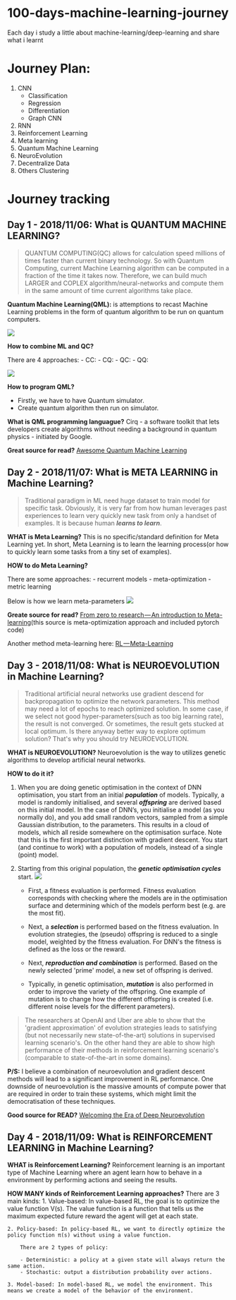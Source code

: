 # 100-days-machine-learning-journey
Each day i study a little about machine-learning/deep-learning and share what i learnt

# Journey Plan:
1. CNN
    - Classification
    - Regression
    - Differentiation
    - Graph CNN
1. RNN
1. Reinforcement Learning
1. Meta learning
1. Quantum Machine Learning
1. NeuroEvolution
1. Decentralize Data
1. Others
    Clustering

# Journey tracking

## Day 1 - 2018/11/06: What is QUANTUM MACHINE LEARNING?
> QUANTUM COMPUTING(QC) allows for calculation speed millions of times faster than current binary technology. So with Quantum Computing, current Machine Learning algorithm can be computed in a fraction of the time it takes now. Therefore, we can build much LARGER and COPLEX algorithm/neural-networks and compute them in the same amount of time current algorithms take place.

**Quantum Machine Learning(QML):** is attemptions to recast Machine Learning problems in the form of quantum algorithm to be run on quantum computers. 

![](https://github.com/krishnakumarsekar/awesome-quantum-machine-learning/raw/master/Quantum%20Machine%20complete%20Architecture.png)

**How to combine ML and QC?**

There are 4 approaches:
    - CC:
    - CQ:
    - QC:
    - QQ:

![](https://upload.wikimedia.org/wikipedia/commons/thumb/1/1b/Qml_approaches.tif/lossless-page1-296px-Qml_approaches.tif.png)

**How to program QML?**
- Firstly, we have to have Quantum simulator.
- Create quantum algorithm then run on simulator.

**What is QML programming languague?** 
Cirq - a software toolkit that lets developers create algorithms without needing a background in quantum physics - initiated by Google.

**Great source for read?** [Awesome Quantum Machine Learning](https://github.com/krishnakumarsekar/awesome-quantum-machine-learning#introduction-why-quantum-machine-learning)

## Day 2 - 2018/11/07: What is META LEARNING in Machine Learning?
> Traditional paradigm in ML need huge dataset to train model for specific task. Obviously, it is very far from how human leverages past experiences to learn very quickly new task from only a handset of examples. It is because human **_learns to learn_**.

**WHAT is Meta Learning?** This is no specific/standard definition for Meta Learning yet. In short, Meta Learning is to learn the learning process(or how to quickly learn some tasks from a tiny set of examples). 

**HOW to do Meta Learning?** 

There are some approaches:
    - recurrent models
    - meta-optimization
    - metric learning

Below is how we learn meta-parameters
![](https://cdn-images-1.medium.com/max/1000/1*AcaPiikZErVv_iFJzWekQg.gif)

**Greate source for read?** [From zero to research — An introduction to Meta-learning](https://medium.com/huggingface/from-zero-to-research-an-introduction-to-meta-learning-8e16e677f78a)(this source is meta-optimization approach and included pytorch code)

Another method meta-learning here: [RL — Meta-Learning](https://medium.com/@jonathan_hui/meta-learning-how-we-address-the-shortcomings-of-our-deep-networks-a008aa4b5b2b)

## Day 3 - 2018/11/08: What is NEUROEVOLUTION in Machine Learning?
> Traditional artificial neural networks use gradient descend for backpropagation to optimize the network parameters. This method may need a lot of epochs to reach optimized solution. In some case, if we select not good hyper-parameters(such as too big learning rate), the result is not converged. Or sometimes, the result gets stucked at local optimum. Is there anyway better way to explore optimum solution? That's why you should try NEUROEVOLUTION.

**WHAT is NEUROEVOLUTION?** Neuroevolution is the way to utilizes genetic algorithms to develop artificial neural networks.

**HOW to do it it?**

1. When you are doing genetic optimisation in the context of DNN optimisation, you start from an initial **_population_** of models. Typically, a model is randomly initialised, and several **_offspring_** are derived based on this initial model. In the case of DNN’s, you initialise a model (as you normally do), and you add small random vectors, sampled from a simple Gaussian distribution, to the parameters. This results in a cloud of models, which all reside somewhere on the optimisation surface. Note that this is the first important distinction with gradient descent. You start (and continue to work) with a population of models, instead of a single (point) model.

1. Starting from this original population, the **_genetic optimisation cycles_** start.
![](https://cdn-images-1.medium.com/max/800/1*KQIGKIZOKJudEf9x_sW5Kw.png)

    - First, a fitness evaluation is performed. Fitness evaluation corresponds with checking where the models are in the optimisation surface and determining which of the models perform best (e.g. are the most fit).

    - Next, a **_selection_** is performed based on the fitness evaluation. In evolution strategies, the (pseudo) offspring is reduced to a single model, weighted by the fitness evaluation. For DNN's the fitness is defined as the loss or the reward. 

    - Next, **_reproduction and combination_** is performed. Based on the newly selected 'prime' model, a new set of offspring is derived.

    - Typically, in genetic optimisation, **_mutation_** is also performed in order to improve the variety of the offspring. One example of mutation is to change how the different offspring is created (i.e. different noise levels for the different parameters).

> The researchers at OpenAI and Uber are able to show that the 'gradient approximation' of evolution strategies leads to satisfying (but not necessarily new state-of-the-art) solutions in supervised learning scenario's. On the other hand they are able to show high performance of their methods in reinforcement learning scenario's (comparable to state-of-the-art in some domains).

**P/S:** I believe a combination of neuroevolution and gradient descent methods will lead to a significant improvement in RL performance. One downside of neuroevolution is the massive amounts of compute power that are required in order to train these systems, which might limit the democratisation of these techniques.

**Good source for READ?** [Welcoming the Era of Deep Neuroevolution](https://eng.uber.com/deep-neuroevolution/)

## Day 4 - 2018/11/09: What is REINFORCEMENT LEARNING in Machine Learning?

**WHAT is Reinforcement Learning?** Reinforcement learning is an important type of Machine Learning where an agent learn how to behave in a environment by performing actions and seeing the results.

**HOW MANY kinds of Reinforcement Learning approaches?** 
There are 3 main kinds:
    1. Value-based: In value-based RL, the goal is to optimize the value function V(s). The value function is a function that tells us the maximum expected future reward the agent will get at each state.
    
    2. Policy-based: In policy-based RL, we want to directly optimize the policy function π(s) without using a value function.
    
        There are 2 types of policy:
        
        - Deterministic: a policy at a given state will always return the same action.
        - Stochastic: output a distribution probability over actions.
       
    3. Model-based: In model-based RL, we model the environment. This means we create a model of the behavior of the environment.
